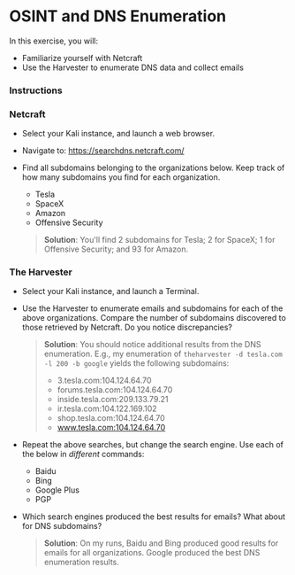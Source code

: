 # OSINT and DNS Enumeration
In this exercise, you will:
- Familiarize yourself with Netcraft
- Use the Harvester to enumerate DNS data and collect emails

### Instructions
### Netcraft
- Select your Kali instance, and launch a web browser.

- Navigate to: <https://searchdns.netcraft.com/>

- Find all subdomains belonging to the organizations below. Keep track of how many subdomains you find for each organization.
  - Tesla
  - SpaceX
  - Amazon
  - Offensive Security
  > **Solution**: You'll find 2 subdomains for Tesla; 2 for SpaceX; 1 for Offensive Security; and 93 for Amazon.

### The Harvester
- Select your Kali instance, and launch a Terminal.

- Use the Harvester to enumerate emails and subdomains for each of the above organizations. Compare the number of subdomains discovered to those retrieved by Netcraft. Do you notice discrepancies?
  > **Solution**: You should notice additional results from the DNS enumeration. E.g., my enumeration of `theharvester -d tesla.com -l 200 -b google` yields the following subdomains:
  > - 3.tesla.com:104.124.64.70
  > - forums.tesla.com:104.124.64.70
  > - inside.tesla.com:209.133.79.21
  > - ir.tesla.com:104.122.169.102
  > - shop.tesla.com:104.124.64.70
  > - www.tesla.com:104.124.64.70

- Repeat the above searches, but change the search engine. Use each of the below in _different_ commands:
  - Baidu
  - Bing
  - Google Plus
  - PGP

- Which search engines produced the best results for emails? What about for DNS subdomains?

  > **Solution**: On my runs, Baidu and Bing produced good results for emails for all organizations. Google produced the best DNS enumeration results.
